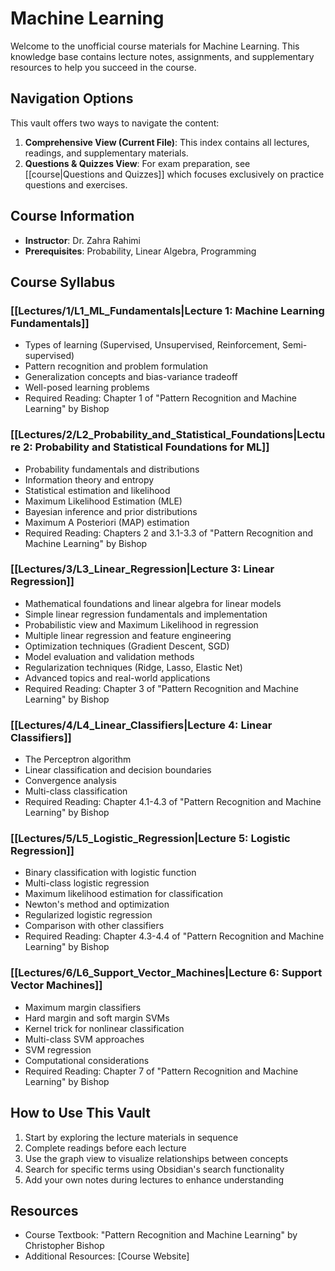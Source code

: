 # Machine Learning

Welcome to the unofficial course materials for Machine Learning. This knowledge base contains lecture notes, assignments, and supplementary resources to help you succeed in the course.

## Navigation Options

This vault offers two ways to navigate the content:
1. **Comprehensive View (Current File)**: This index contains all lectures, readings, and supplementary materials.
2. **Questions & Quizzes View**: For exam preparation, see [[course|Questions and Quizzes]] which focuses exclusively on practice questions and exercises.

## Course Information

- **Instructor**: Dr. Zahra Rahimi
- **Prerequisites**: Probability, Linear Algebra, Programming

## Course Syllabus

### [[Lectures/1/L1_ML_Fundamentals|Lecture 1: Machine Learning Fundamentals]]
- Types of learning (Supervised, Unsupervised, Reinforcement, Semi-supervised)
- Pattern recognition and problem formulation
- Generalization concepts and bias-variance tradeoff
- Well-posed learning problems
- Required Reading: Chapter 1 of "Pattern Recognition and Machine Learning" by Bishop

### [[Lectures/2/L2_Probability_and_Statistical_Foundations|Lecture 2: Probability and Statistical Foundations for ML]]
- Probability fundamentals and distributions
- Information theory and entropy
- Statistical estimation and likelihood
- Maximum Likelihood Estimation (MLE)
- Bayesian inference and prior distributions
- Maximum A Posteriori (MAP) estimation
- Required Reading: Chapters 2 and 3.1-3.3 of "Pattern Recognition and Machine Learning" by Bishop

### [[Lectures/3/L3_Linear_Regression|Lecture 3: Linear Regression]]
- Mathematical foundations and linear algebra for linear models
- Simple linear regression fundamentals and implementation
- Probabilistic view and Maximum Likelihood in regression
- Multiple linear regression and feature engineering
- Optimization techniques (Gradient Descent, SGD)
- Model evaluation and validation methods
- Regularization techniques (Ridge, Lasso, Elastic Net)
- Advanced topics and real-world applications
- Required Reading: Chapter 3 of "Pattern Recognition and Machine Learning" by Bishop

### [[Lectures/4/L4_Linear_Classifiers|Lecture 4: Linear Classifiers]]
- The Perceptron algorithm
- Linear classification and decision boundaries
- Convergence analysis
- Multi-class classification
- Required Reading: Chapter 4.1-4.3 of "Pattern Recognition and Machine Learning" by Bishop

### [[Lectures/5/L5_Logistic_Regression|Lecture 5: Logistic Regression]]
- Binary classification with logistic function
- Multi-class logistic regression
- Maximum likelihood estimation for classification
- Newton's method and optimization
- Regularized logistic regression
- Comparison with other classifiers
- Required Reading: Chapter 4.3-4.4 of "Pattern Recognition and Machine Learning" by Bishop

### [[Lectures/6/L6_Support_Vector_Machines|Lecture 6: Support Vector Machines]]
- Maximum margin classifiers
- Hard margin and soft margin SVMs
- Kernel trick for nonlinear classification
- Multi-class SVM approaches
- SVM regression
- Computational considerations
- Required Reading: Chapter 7 of "Pattern Recognition and Machine Learning" by Bishop

## How to Use This Vault

1. Start by exploring the lecture materials in sequence
2. Complete readings before each lecture
3. Use the graph view to visualize relationships between concepts
4. Search for specific terms using Obsidian's search functionality
5. Add your own notes during lectures to enhance understanding

## Resources

- Course Textbook: "Pattern Recognition and Machine Learning" by Christopher Bishop
- Additional Resources: [Course Website]